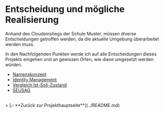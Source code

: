 # Entscheidung und mögliche Realisierung

Anhand des Cloudeinstiegs der Schule Muster, müssen diverse Entscheidungen getroffen werden, da die aktuelle Umgebung überarbeitet werden muss.  

In den Nachfolgenden Punkten werde ich auf alle Entscheidungen dieses Projekts eingehen und an gewissen Orten, wie diese umgesetzt werden würden. 

- [Namenskonzept](Nameconcept.md) 
- [Identity Management](./IdentityManagement.md) 
- [Vergleich Ist-Soll-Zustand](compare_ist_soll-zustand.md)
- [SEUSAG](SEUSAG.md) 


<br>
> [⌂ **Zurück zur Projekthauptseite**](../README.md)

